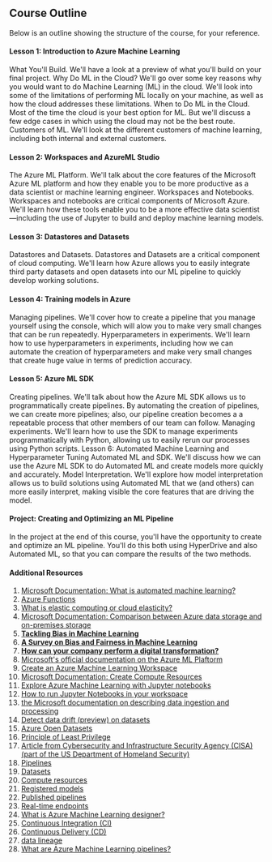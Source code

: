 ## Course Outline

Below is an outline showing the structure of the course, for your reference.

#### Lesson 1: Introduction to Azure Machine Learning

What You'll Build. We'll have a look at a preview of what you'll build on your final project.
Why Do ML in the Cloud? We'll go over some key reasons why you would want to do Machine Learning (ML) in the cloud. We'll look into some of the limitations of performing ML locally on your machine, as well as how the cloud addresses these limitations.
When to Do ML in the Cloud. Most of the time the cloud is your best option for ML. But we'll discuss a few edge cases in which using the cloud may not be the best route.
Customers of ML. We'll look at the different customers of machine learning, including both internal and external customers.

#### Lesson 2: Workspaces and AzureML Studio

The Azure ML Platform. We'll talk about the core features of the Microsoft Azure ML platform and how they enable you to be more productive as a data scientist or machine learning engineer.
Workspaces and Notebooks. Workspaces and notebooks are critical components of Microsoft Azure. We'll learn how these tools enable you to be a more effective data scientist—including the use of Jupyter to build and deploy machine learning models.
#### Lesson 3: Datastores and Datasets

Datastores and Datasets. Datastores and Datasets are a critical component of cloud computing. We'll learn how Azure allows you to easily integrate third party datasets and open datasets into our ML pipeline to quickly develop working solutions.

#### Lesson 4: Training models in Azure

Managing pipelines. We'll cover how to create a pipeline that you manage yourself using the console, which will alow you to make very small changes that can be run repeatedly.
Hyperparameters in experiments. We'll learn how to use hyperparameters in experiments, including how we can automate the creation of hyperparameters and make very small changes that create huge value in terms of prediction accuracy.

#### Lesson 5: Azure ML SDK

Creating pipelines. We'll talk about how the Azure ML SDK allows us to programmatically create pipelines. By automating the creation of pipelines, we can create more pipelines; also, our pipeline creation becomes a a repeatable process that other members of our team can follow.
Managing experiments. We'll learn how to use the SDK to manage experiments programmatically with Python, allowing us to easily rerun our processes using Python scripts.
Lesson 6: Automated Machine Learning and Hyperparameter Tuning
Automated ML and SDK. We'll discuss how we can use the Azure ML SDK to do Automated ML and create models more quickly and accurately.
Model Interpretation. We'll explore how model interpretation allows us to build solutions using Automated ML that we (and others) can more easily interpret, making visible the core features that are driving the model.

#### Project: Creating and Optimizing an ML Pipeline

In the project at the end of this course, you'll have the opportunity to create and optimize an ML pipeline. You'll do this both using HyperDrive and also Automated ML, so that you can compare the results of the two methods.


#### Additional Resources
1. [Microsoft Documentation: What is automated machine learning?](https://docs.microsoft.com/en-us/azure/machine-learning/concept-automated-ml)
2. [Azure Functions](https://azure.microsoft.com/en-us/services/functions/)
3. [What is elastic computing or cloud elasticity?](https://azure.microsoft.com/en-us/overview/what-is-elastic-computing/)
4. [Microsoft Documentation: Comparison between Azure data storage and on-premises storage](https://docs.microsoft.com/en-us/learn/modules/intro-to-data-in-azure/4-comparison-azure-and-on-prem-storage)
5. [**Tackling Bias in Machine Learning**](https://blog.insightdatascience.com/tackling-discrimination-in-machine-learning-5c95fde95e95)
6. [**A Survey on Bias and Fairness in Machine Learning**](https://arxiv.org/pdf/1908.09635.pdf)
7. [**How can your company perform a digital transformation?**](https://docs.microsoft.com/en-us/learn/modules/enable-digital-transformation/2-what-is-digital-transformation)
8. [Microsoft's official documentation on the Azure ML Plaftorm](https://docs.microsoft.com/en-us/azure/machine-learning/overview-what-is-azure-ml)
9. [Create an Azure Machine Learning Workspace](https://docs.microsoft.com/en-us/learn/modules/use-automated-machine-learning/create-workspace)
10. [Microsoft Documentation: Create Compute Resources](https://docs.microsoft.com/en-us/learn/modules/use-automated-machine-learning/create-compute)
11. [Explore Azure Machine Learning with Jupyter notebooks](https://docs.microsoft.com/en-us/azure/machine-learning/samples-notebooks)
12. [How to run Jupyter Notebooks in your workspace](https://docs.microsoft.com/en-us/azure/machine-learning/how-to-run-jupyter-notebooks)
13. [the Microsoft documentation on describing data ingestion and processing](https://docs.microsoft.com/en-us/learn/modules/explore-concepts-of-data-analytics/2-describe-data-ingestion-process)
14. [Detect data drift (preview) on datasets](https://docs.microsoft.com/en-us/azure/machine-learning/how-to-monitor-datasets)
15. [Azure Open Datasets](https://azure.microsoft.com/en-us/services/open-datasets/)
16. [Principle of Least Privilege](https://en.wikipedia.org/wiki/Principle_of_least_privilege)
17. [Article from Cybersecurity and Infrastructure Security Agency (CISA) (part of the US Department of Homeland Security)](https://www.us-cert.gov/bsi/articles/knowledge/principles/least-privilege)
18. [Pipelines](https://docs.microsoft.com/en-us/azure/machine-learning/concept-designer#pipeline)
19. [Datasets](https://docs.microsoft.com/en-us/azure/machine-learning/concept-designer#datasets)
20. [Compute resources](https://docs.microsoft.com/en-us/azure/machine-learning/concept-designer#compute)
21. [Registered models](https://docs.microsoft.com/en-us/azure/machine-learning/concept-azure-machine-learning-architecture#models)
22. [Published pipelines](https://docs.microsoft.com/en-us/azure/machine-learning/concept-designer#publish)
23. [Real-time endpoints](https://docs.microsoft.com/en-us/azure/machine-learning/concept-designer#deploy)
24. [What is Azure Machine Learning designer?](https://docs.microsoft.com/en-us/azure/machine-learning/concept-designer)
25. [Continuous Integration (CI)](https://en.wikipedia.org/wiki/Continuous_integration)
26. [Continuous Delivery (CD)](https://en.wikipedia.org/wiki/Continuous_delivery)
27. [data lineage](https://en.wikipedia.org/wiki/Data_lineage)
28. [What are Azure Machine Learning pipelines?](https://docs.microsoft.com/en-us/azure/machine-learning/concept-ml-pipelines)